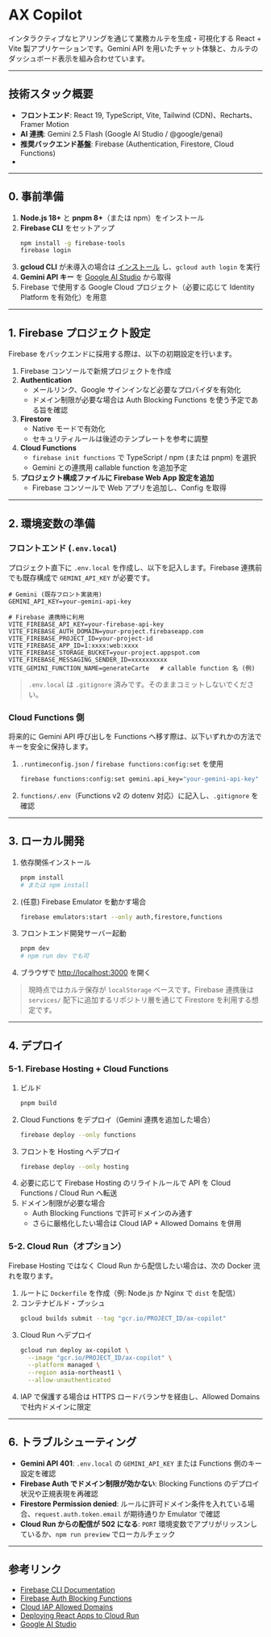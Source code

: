 
# AX Copilot

インタラクティブなヒアリングを通じて業務カルテを生成・可視化する React + Vite 製アプリケーションです。Gemini API を用いたチャット体験と、カルテのダッシュボード表示を組み合わせています。

---

## 技術スタック概要
- **フロントエンド**: React 19, TypeScript, Vite, Tailwind (CDN)、Recharts、Framer Motion
- **AI 連携**: Gemini 2.5 Flash (Google AI Studio / @google/genai)
- **推奨バックエンド基盤**: Firebase (Authentication, Firestore, Cloud Functions)
- 

---

## 0. 事前準備
1. **Node.js 18+** と **pnpm 8+**（または npm）をインストール
2. **Firebase CLI** をセットアップ
   ```sh
   npm install -g firebase-tools
   firebase login
   ```
3. **gcloud CLI** が未導入の場合は [インストール](https://cloud.google.com/sdk/docs/install) し、`gcloud auth login` を実行
4. **Gemini API キー** を [Google AI Studio](https://ai.google.dev/aistudio) から取得
5. Firebase で使用する Google Cloud プロジェクト（必要に応じて Identity Platform を有効化）を用意

---

## 1. Firebase プロジェクト設定
Firebase をバックエンドに採用する際は、以下の初期設定を行います。

1. Firebase コンソールで新規プロジェクトを作成
2. **Authentication**
   - メールリンク、Google サインインなど必要なプロバイダを有効化
   - ドメイン制限が必要な場合は Auth Blocking Functions を使う予定である旨を確認
3. **Firestore**
   - Native モードで有効化
   - セキュリティルールは後述のテンプレートを参考に調整
4. **Cloud Functions**
   - `firebase init functions` で TypeScript / npm (または pnpm) を選択
   - Gemini との連携用 callable function を追加予定
5. **プロジェクト構成ファイルに Firebase Web App 設定を追加**
   - Firebase コンソールで Web アプリを追加し、Config を取得

---

## 2. 環境変数の準備

### フロントエンド (`.env.local`)
プロジェクト直下に `.env.local` を作成し、以下を記入します。Firebase 連携前でも既存構成で `GEMINI_API_KEY` が必要です。
```
# Gemini (既存フロント実装用)
GEMINI_API_KEY=your-gemini-api-key

# Firebase 連携時に利用
VITE_FIREBASE_API_KEY=your-firebase-api-key
VITE_FIREBASE_AUTH_DOMAIN=your-project.firebaseapp.com
VITE_FIREBASE_PROJECT_ID=your-project-id
VITE_FIREBASE_APP_ID=1:xxxx:web:xxxx
VITE_FIREBASE_STORAGE_BUCKET=your-project.appspot.com
VITE_FIREBASE_MESSAGING_SENDER_ID=xxxxxxxxxx
VITE_GEMINI_FUNCTION_NAME=generateCarte   # callable function 名 (例)
```
> `.env.local` は `.gitignore` 済みです。そのままコミットしないでください。

### Cloud Functions 側
将来的に Gemini API 呼び出しを Functions へ移す際は、以下いずれかの方法でキーを安全に保持します。
1. `.runtimeconfig.json` / `firebase functions:config:set` を使用
   ```sh
   firebase functions:config:set gemini.api_key="your-gemini-api-key"
   ```
2. `functions/.env`（Functions v2 の dotenv 対応）に記入し、`.gitignore` を確認

---

## 3. ローカル開発
1. 依存関係インストール
   ```sh
   pnpm install
   # または npm install
   ```
2. (任意) Firebase Emulator を動かす場合
   ```sh
   firebase emulators:start --only auth,firestore,functions
   ```
3. フロントエンド開発サーバー起動
   ```sh
   pnpm dev
   # npm run dev でも可
   ```
4. ブラウザで [http://localhost:3000](http://localhost:3000) を開く

> 現時点ではカルテ保存が `localStorage` ベースです。Firebase 連携後は `services/` 配下に追加するリポジトリ層を通じて Firestore を利用する想定です。

---



## 4. デプロイ

### 5-1. Firebase Hosting + Cloud Functions
1. ビルド
   ```sh
   pnpm build
   ```
2. Cloud Functions をデプロイ（Gemini 連携を追加した場合）
   ```sh
   firebase deploy --only functions
   ```
3. フロントを Hosting へデプロイ
   ```sh
   firebase deploy --only hosting
   ```
4. 必要に応じて Firebase Hosting のリライトルールで API を Cloud Functions / Cloud Run へ転送
5. ドメイン制限が必要な場合
   - Auth Blocking Functions で許可ドメインのみ通す
   - さらに厳格化したい場合は Cloud IAP + Allowed Domains を併用

### 5-2. Cloud Run（オプション）
Firebase Hosting ではなく Cloud Run から配信したい場合は、次の Docker 流れを取ります。
1. ルートに `Dockerfile` を作成（例: Node.js か Nginx で `dist` を配信）
2. コンテナビルド・プッシュ
   ```sh
   gcloud builds submit --tag "gcr.io/PROJECT_ID/ax-copilot"
   ```
3. Cloud Run へデプロイ
   ```sh
   gcloud run deploy ax-copilot \
     --image "gcr.io/PROJECT_ID/ax-copilot" \
     --platform managed \
     --region asia-northeast1 \
     --allow-unauthenticated
   ```
4. IAP で保護する場合は HTTPS ロードバランサを経由し、Allowed Domains で社内ドメインに限定

---

## 6. トラブルシューティング
- **Gemini API 401**: `.env.local` の `GEMINI_API_KEY` または Functions 側のキー設定を確認
- **Firebase Auth でドメイン制限が効かない**: Blocking Functions のデプロイ状況や正規表現を再確認
- **Firestore Permission denied**: ルールに許可ドメイン条件を入れている場合、`request.auth.token.email` が期待通りか Emulator で確認
- **Cloud Run からの配信が 502 になる**: `PORT` 環境変数でアプリがリッスンしているか、`npm run preview` でローカルチェック

---

## 参考リンク
- [Firebase CLI Documentation](https://firebase.google.com/docs/cli)
- [Firebase Auth Blocking Functions](https://firebase.google.com/docs/functions/auth-blocking-events)
- [Cloud IAP Allowed Domains](https://cloud.google.com/iap/docs/allowed-domains)
- [Deploying React Apps to Cloud Run](https://cloud.google.com/run/docs/quickstarts/build-and-deploy)
- [Google AI Studio](https://ai.google.dev/)
